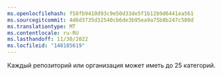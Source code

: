 ```yaml
---
ms.openlocfilehash: f58fb9410d93c9e50d33de5f1b12b9d6441ea561
ms.sourcegitcommit: 4d6d3735d32540cb6de3b95ea9a75b8b247c580d
ms.translationtype: MT
ms.contentlocale: ru-RU
ms.lasthandoff: 11/30/2022
ms.locfileid: "148185619"
---
```

Каждый репозиторий или организация может иметь до 25 категорий.
